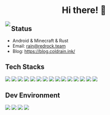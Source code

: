 <h1 align="center">Hi there! 👋</h1>

<img align='left' src='github-metrics.svg'>

## Status

- Android & Minecraft & Rust
- Email: rain@redrock.team
- Blog: https://blog.coldrain.ink/

## Tech Stacks

![](https://img.shields.io/badge/-Android-black?style=for-the-badge&logo=android)
![](https://img.shields.io/badge/-Linux-black?style=for-the-badge&logo=linux)
![](https://img.shields.io/badge/-Golang-black?style=for-the-badge&logo=go)
![](https://img.shields.io/badge/-Java-black?style=for-the-badge&logo=openjdk)
![](https://img.shields.io/badge/-Kotlin-black?style=for-the-badge&logo=kotlin)
![](https://img.shields.io/badge/-Python-black?style=for-the-badge&logo=python)
![](https://img.shields.io/badge/-Rust-black?style=for-the-badge&logo=rust)
![](https://img.shields.io/badge/-Javascript-black?style=for-the-badge&logo=javascript)
![](https://img.shields.io/badge/-Typescript-black?style=for-the-badge&logo=typescript)
![](https://img.shields.io/badge/-Node.js-black?style=for-the-badge&logo=node.js)
![](https://img.shields.io/badge/-Deno-black?style=for-the-badge&logo=deno)
![](https://img.shields.io/badge/-React-black?style=for-the-badge&logo=react)
![](https://img.shields.io/badge/-Spring-black?style=for-the-badge&logo=spring)
![](https://img.shields.io/badge/-Docker-black?style=for-the-badge&logo=docker)
![](https://img.shields.io/badge/-Bukkit-black?style=for-the-badge&logo=minecraft)

## Dev Environment

![](https://img.shields.io/badge/-Archlinux-black?style=for-the-badge&logo=archlinux)
![](https://img.shields.io/badge/-Jetbrains-black?style=for-the-badge&logo=jetbrains)
![](https://img.shields.io/badge/-AndroidStudio-black?style=for-the-badge&logo=android)
![](https://img.shields.io/badge/-VSCode-black?style=for-the-badge&logo=visualstudiocode)
